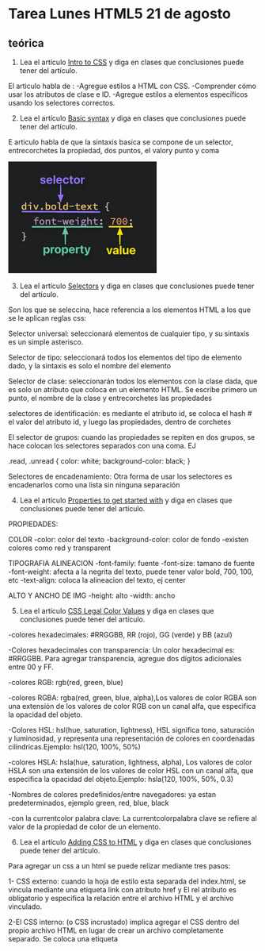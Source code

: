 # Tarea Lunes HTML5 21 de agosto

## teórica

1. Lea el artículo [Intro to CSS](https://www.theodinproject.com/lessons/foundations-intro-to-css) y diga en clases que conclusiones puede tener del artículo.

El articulo habla de :
-Agregue estilos a HTML con CSS.
-Comprender cómo usar los atributos de clase e ID.
-Agregue estilos a elementos específicos usando los selectores correctos.


2. Lea el artículo [Basic syntax](https://www.theodinproject.com/lessons/foundations-intro-to-css#basic-syntax) y diga en clases que conclusiones puede tener del artículo.

E articulo habla de que 
la sintaxis basica se compone de un selector, entrecorchetes la propiedad, dos puntos, el valory punto y coma

![Alt text](image-3.png)

3. Lea el artículo [Selectors](https://www.theodinproject.com/lessons/foundations-intro-to-css#selectors) y diga en clases que conclusiones puede tener del artículo.

Son los que se seleccina, hace referencia a los elementos HTML a los que se le aplican reglas css:

Selector universal: seleccionará elementos de cualquier tipo, y su sintaxis es un simple asterisco. 

Selector de tipo: seleccionará todos los elementos del tipo de elemento dado, y la sintaxis es solo el nombre del elemento

Selector de clase: seleccionarán todos los elementos con la clase dada, que es solo un atributo que coloca en un elemento HTML. Se escribe primero un punto, el nombre de la clase y entrecorchetes las propiedades

selectores de identificación: es mediante el atributo id, se coloca el hash # el valor del atributo id, y luego las propiedades, dentro de corchetes

El selector de grupos: cuando las propiedades se repiten en dos grupos, se hace colocan los selectores separados con una coma. EJ

.read,
.unread {
  color: white;
  background-color: black;
}

Selectores de encadenamiento: Otra forma de usar los selectores es encadenarlos como una lista sin ninguna separación

4. Lea el artículo [Properties to get started with](https://www.theodinproject.com/lessons/foundations-intro-to-css#properties-to-get-started-with) y diga en clases que conclusiones puede tener del artículo.

PROPIEDADES: 

COLOR
-color: color del texto
-background-color: color de fondo
-existen colores como red y transparent

TIPOGRAFIA ALINEACION 
-font-family: fuente
-font-size: tamano de fuente
-font-weight: afecta a la negrita del texto, puede tener valor bold, 700, 100, etc
-text-align: coloca la alineacion del texto, ej center

ALTO Y ANCHO DE IMG
-height: alto
-width: ancho



5. Lea el artículo [CSS Legal Color Values](https://www.w3schools.com/cssref/css_colors_legal.php) y diga en clases que conclusiones puede tener del artículo.

-colores hexadecimales:
 #RRGGBB, RR (rojo), GG (verde) y BB (azul) 

-Colores hexadecimales con transparencia: Un color hexadecimal es: #RRGGBB. Para agregar transparencia, agregue dos dígitos adicionales entre 00 y FF.

-colores RGB: rgb(red, green, blue)

-colores RGBA: rgba(red, green, blue, alpha),Los valores de color RGBA son una extensión de los valores de color RGB con un canal alfa, que especifica la opacidad del objeto.

-Colores HSL: hsl(hue, saturation, lightness), HSL significa tono, saturación y luminosidad, y representa una representación de colores en coordenadas cilíndricas.Ejemplo:  hsl(120, 100%, 50%)

-colores HSLA: hsla(hue, saturation, lightness, alpha), Los valores de color HSLA son una extensión de los valores de color HSL con un canal alfa, que especifica la opacidad del objeto.Ejemplo: hsla(120, 100%, 50%, 0.3)

-Nombres de colores predefinidos/entre navegadores: ya estan predeterminados, ejemplo green, red, blue, black

-con la currentcolor palabra clave: La currentcolorpalabra clave se refiere al valor de la propiedad de color de un elemento.


6. Lea el artículo [Adding CSS to HTML](https://www.theodinproject.com/lessons/foundations-intro-to-css#adding-css-to-html) y diga en clases que conclusiones puede tener del artículo.

Para agregar un css a un html se puede relizar mediante tres pasos: 

1- CSS externo: cuando la hoja de estilo esta separada del index.html, se vincula mediante una etiqueta link con atributo href y  El rel atributo es obligatorio y especifica la relación entre el archivo HTML y el archivo vinculado.

2-El CSS interno: (o CSS incrustado) implica agregar el CSS dentro del propio archivo HTML en lugar de crear un archivo completamente separado.  Se coloca una etiqueta <style> dentro de una <head> y luego se colocan las propiedad:  (selector, llaves, declaraciones)

3-CSS en línea: permite agregar estilos directamente a los elementos HTML, aunque este método no es el recomendado, se colocan los estilos mediante un atributo style="propiedad: valor; propiedad: valor"

7. Realiza las actividades de [Assignment](https://www.theodinproject.com/lessons/foundations-intro-to-css#assignment) y diga en clases que conclusiones puede tener del artículo.


8. Responda las preguntas de [Knowledge check](https://www.theodinproject.com/lessons/foundations-intro-to-css#knowledge-check) y diga en clases que conclusiones puede tener del artículo.

-¿Cuál es la sintaxis de los selectores de clase e ID?

De selector: Se escribe primero un punto, el nombre de la clase y entrecorchetes las propiedades

de id: se coloca el hash # el valor del atributo id, y luego las propiedades, dentro de corchetes

-¿Cómo aplicaría una sola regla a dos selectores diferentes?

Se colocan los dos selectores separados con coma, luego se coloca como normalmente se hace, corchetes, propiedades con valores, punto y coma.

-Dado un elemento que tiene una identificación de title y una clase de primary, ¿cómo usaría ambos atributos para una sola regla?

.title.primary{
  color: red;
}

-¿Qué hace el combinador descendiente?

Los combinadores nos permiten combinar varios selectores de forma diferente a agruparlos o encadenarlos, Un combinador descendiente solo hará que se seleccionen elementos que coincidan con el último selector si también tienen un antepasado 

Formula: 
.padre.hijo{
  propiedades:valor;
}

-¿Cuáles son los nombres de las tres formas de agregar CSS a HTML?

-css interno o incrustado
-css externo
-css en linea

-¿Cuáles son las principales diferencias entre las tres formas de agregar CSS a HTML?


-css interno o incrustado, se hace dentro del html
-css externo, en una hoja de estilos
-css en linea, en la misma linea como un atributo


9. Lea el artículo [CSS values and units](https://developer.mozilla.org/en-US/docs/Learn/CSS/Building_blocks/Values_and_units) y diga en clases que conclusiones puede tener del artículo.

ES un glosario de css que habla de valores, unidades, dimensiones, imagenes, elementos de formulario, estilo de texto, depuracion, etc 

10. Lea el artículo [An interactive Scrim](https://developer.mozilla.org/en-US/docs/Learn/CSS/Building_blocks/Values_and_units) y diga en clases que conclusiones puede tener del artículo.

REPETIDO

11. Lea el artículo [Additional resources](https://www.theodinproject.com/lessons/foundations-intro-to-css#additional-resources) y diga en clases que conclusiones puede tener del artículo.

## Práctica

1. Realice el ejercicio [Between Two Sets](https://www.hackerrank.com/challenges/between-two-sets/problem?isFullScreen=false) del portal [HackerRank](https://www.hackerrank.com/dashboard).
2. Haga los `ejercicios del 8 al 10` de los apartados de [c](https://www.hackerrank.com/domains/c), [c++](https://www.hackerrank.com/domains/cpp), [java](https://www.hackerrank.com/domains/java), [python](https://www.hackerrank.com/domains/python), [Ruby](https://www.hackerrank.com/domains/ruby), [SQL](https://www.hackerrank.com/domains/sql), [Linux shell](https://www.hackerrank.com/domains/shell), del portal [HackerRank](https://www.hackerrank.com/dashboard).
3. Crea tu resume haciendo uso de la [plantilla](https://docs.google.com/document/d/1jfUa4HGBDjt2peJPQ0Wg1YhdGkCoSysS6QMT4u8bCic/edit?usp=sharing).
4. Termine los retos plasmados en los ejercicios del `1` al `63` de [Responsive Web Design](https://www.freecodecamp.org/learn/2022/responsive-web-design/), del apartado `Learn HTML Forms by Building a Registration Form` del portal [freeCodeCamp](https://www.freecodecamp.org/learn/).
5. Realizar los ejercicios del portal o aplicativo [Duolingo](https://www.duolingo.com/learn) de la `sección 10` del idioma `inglés`.